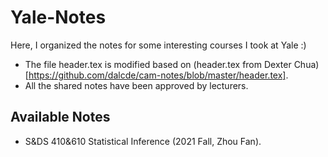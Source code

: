 # Yale-Notes

Here, I organized the notes for some interesting courses I took at Yale :)

- The file header.tex is modified based on (header.tex from Dexter Chua) [https://github.com/dalcde/cam-notes/blob/master/header.tex].
- All the shared notes have been approved by lecturers.

## Available Notes

- S&DS 410&610 Statistical Inference (2021 Fall, Zhou Fan).
